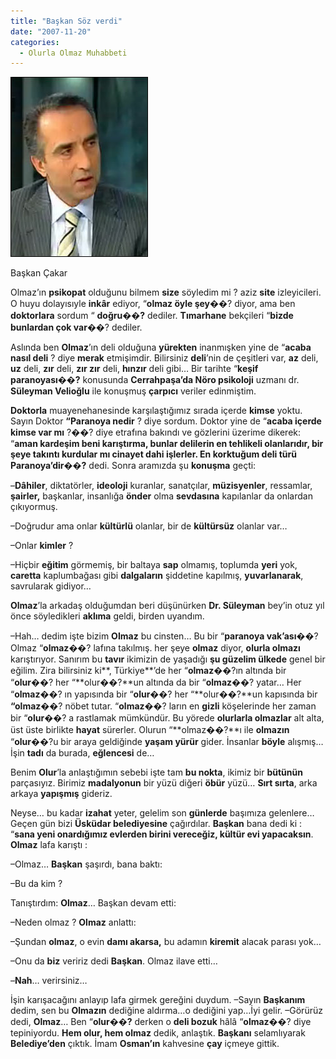 ```yaml
---
title: "Başkan Söz verdi"
date: "2007-11-20"
categories: 
  - Olurla Olmaz Muhabbeti
---
```


[![252394.jpg](../uploads/2007/11/252394.jpg)](../uploads/2007/11/252394.jpg "252394.jpg")

Başkan Çakar        

Olmaz’ın **psikopat** olduğunu bilmem **size** söyledim mi ? aziz **site** izleyicileri. O huyu dolayısıyle **inkâr** ediyor, “**olmaz öyle şey**��? diyor, ama ben **doktorlara** sordum “ **doğru��?** dediler. **Tımarhane** bekçileri “**bizde bunlardan çok var**��? dediler.

Aslında ben **Olmaz**’ın deli olduğuna **yürekten** inanmışken yine de “**acaba nasıl deli** ? diye **merak** etmişimdir. Bilirsiniz **deli**’nin de çeşitleri var, **az** deli, **uz** deli, **zır** deli, **zır zır** deli, **hınzır** deli gibi… Bir tarihte “**keşif paranoyası��?** konusunda **Cerrahpaşa’da Nöro psikoloji** uzmanı dr. **Süleyman Velioğlu** ile konuşmuş **çarpıcı** veriler edinmiştim.

**Doktorla** muayenehanesinde karşılaştığımız sırada içerde **kimse** yoktu. Sayın Doktor **“Paranoya nedir** ? diye sordum. Doktor yine de “**acaba içerde kimse var mı** ?��? diye etrafına bakındı ve gözlerini üzerime dikerek: “**aman kardeşim beni karıştırma, bunlar delilerin en tehlikeli olanlarıdır, bir şeye takıntı kurdular mı cinayet dahi işlerler. En korktuğum deli türü Paranoya’dir��?** dedi. Sonra aramızda şu **konuşma** geçti:

–**Dâhiler**, diktatörler, **ideoloji** kuranlar, sanatçılar, **müzisyenler**, ressamlar, **şairler,** başkanlar, insanlığa **önder** olma **sevdasına** kapılanlar da onlardan çıkıyormuş.

–Doğrudur ama onlar **kültürlü** olanlar, bir de **kültürsüz** olanlar var…

–Onlar **kimler** ?

–Hiçbir **eğitim** görmemiş, bir baltaya **sap** olmamış, toplumda **yeri** yok, **caretta** kaplumbağası gibi **dalgaların** şiddetine kapılmış, **yuvarlanarak**, savrularak gidiyor…

**Olmaz**’la arkadaş olduğumdan beri düşünürken **Dr. Süleyman** bey’in otuz yıl önce söyledikleri **aklıma** geldi, birden uyandım.

–Hah… dedim işte bizim **OImaz** bu cinsten… Bu bir “**paranoya vak’ası**��? Olmaz “**olmaz**��? lafına takılmış. her şeye **olmaz** diyor, **olurla olmazı** karıştırıyor. Sanırım bu **tavır** ikimizin de yaşadığı **şu güzelim ülkede** genel bir eğilim. Zira bilirsiniz ki**, Türkiye**’de her “**olmaz**��?ın altında bir “**olur**��? her “**olur��?**un altında da bir “**olmaz**��? yatar… Her “**olmaz**��? ın yapısında bir “**olur**��? her “**olur��?**un kapısında bir **“olmaz**��? nöbet tutar. “**olmaz**��? ların en **gizli** köşelerinde her zaman bir “**olur**��? a rastlamak mümkündür. Bu yörede **olurlarla olmazlar** alt alta, üst üste birlikte **hayat** sürerler. Olurun “**olmaz��?**ı ile **olmazın** “**olur**��?u bir araya geldiğinde **yaşam yürür** gider. İnsanlar **böyle** alışmış…İşin **tadı** da burada, **eğlencesi** de…

Benim **Olur**’la anlaştığımın sebebi işte tam **bu nokta**, ikimiz bir **bütünün** parçasıyız. Birimiz **madalyonun** bir yüzü diğeri **öbür** yüzü… **Sırt sırta**, arka arkaya **yapışmış** gideriz.

Neyse… bu kadar **izahat** yeter, gelelim son **günlerde** başımıza gelenlere… Geçen gün bizi **Üsküdar belediyesine** çağırdılar. **Başkan** bana dedi ki : “**sana yeni onardığımız evlerden birini vereceğiz, kültür evi yapacaksın**. **Olmaz** lafa karıştı :

–Olmaz… **Başkan** şaşırdı, bana baktı:

–Bu da kim ?

Tanıştırdım: **Olmaz**… Başkan devam etti:

–Neden olmaz ? **Olmaz** anlattı:

–Şundan **olmaz**, o evin **damı akarsa,** bu adamın **kiremit** alacak parası yok…

–Onu da **biz** veririz dedi **Başkan**. Olmaz ilave etti…

–**Nah**… verirsiniz…  

İşin karışacağını anlayıp lafa girmek gereğini duydum. –Sayın **Başkanım** dedim, sen bu **Olmazın** dediğine aldırma…o dediğini yap…İyi gelir. –Görürüz dedi, **Olmaz**… Ben “**olur��?** derken o **deli bozuk** hâlâ “**olmaz**��? diye tepiniyordu. **Hem olur, hem olmaz** dedik, anlaştık. **Başkanı** selamlıyarak **Belediye’den** çıktık. İmam **Osman’ın** kahvesine **çay** içmeye gittik.[](../uploads/2007/11/252394.jpg "252394.jpg")
